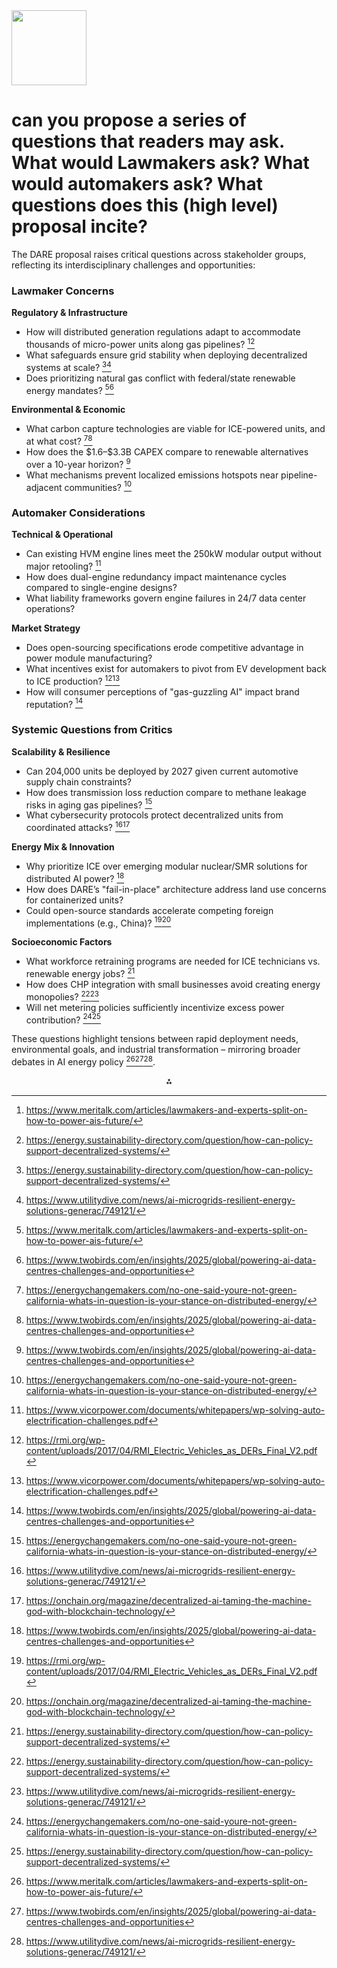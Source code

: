 <img src="https://r2cdn.perplexity.ai/pplx-full-logo-primary-dark%402x.png" class="logo" width="120"/>

# can you propose a series of questions that readers may ask. What would Lawmakers ask? What would automakers ask? What questions does this (high level) proposal incite?

The DARE proposal raises critical questions across stakeholder groups, reflecting its interdisciplinary challenges and opportunities:

### Lawmaker Concerns

**Regulatory \& Infrastructure**

- How will distributed generation regulations adapt to accommodate thousands of micro-power units along gas pipelines? [^2][^3]
- What safeguards ensure grid stability when deploying decentralized systems at scale? [^3][^7]
- Does prioritizing natural gas conflict with federal/state renewable energy mandates? [^2][^5]

**Environmental \& Economic**

- What carbon capture technologies are viable for ICE-powered units, and at what cost? [^1][^5]
- How does the \$1.6–\$3.3B CAPEX compare to renewable alternatives over a 10-year horizon? [^5]
- What mechanisms prevent localized emissions hotspots near pipeline-adjacent communities? [^1]


### Automaker Considerations

**Technical \& Operational**

- Can existing HVM engine lines meet the 250kW modular output without major retooling? [^6]
- How does dual-engine redundancy impact maintenance cycles compared to single-engine designs?
- What liability frameworks govern engine failures in 24/7 data center operations?

**Market Strategy**

- Does open-sourcing specifications erode competitive advantage in power module manufacturing?
- What incentives exist for automakers to pivot from EV development back to ICE production? [^4][^6]
- How will consumer perceptions of "gas-guzzling AI" impact brand reputation? [^5]


### Systemic Questions from Critics

**Scalability \& Resilience**

- Can 204,000 units be deployed by 2027 given current automotive supply chain constraints?
- How does transmission loss reduction compare to methane leakage risks in aging gas pipelines? [^1]
- What cybersecurity protocols protect decentralized units from coordinated attacks? [^7][^8]

**Energy Mix \& Innovation**

- Why prioritize ICE over emerging modular nuclear/SMR solutions for distributed AI power? [^5]
- How does DARE’s "fail-in-place" architecture address land use concerns for containerized units?
- Could open-source standards accelerate competing foreign implementations (e.g., China)? [^4][^8]

**Socioeconomic Factors**

- What workforce retraining programs are needed for ICE technicians vs. renewable energy jobs? [^3]
- How does CHP integration with small businesses avoid creating energy monopolies? [^3][^7]
- Will net metering policies sufficiently incentivize excess power contribution? [^1][^3]

These questions highlight tensions between rapid deployment needs, environmental goals, and industrial transformation – mirroring broader debates in AI energy policy [^2][^5][^7].

<div style="text-align: center">⁂</div>

[^1]: https://energychangemakers.com/no-one-said-youre-not-green-california-whats-in-question-is-your-stance-on-distributed-energy/

[^2]: https://www.meritalk.com/articles/lawmakers-and-experts-split-on-how-to-power-ais-future/

[^3]: https://energy.sustainability-directory.com/question/how-can-policy-support-decentralized-systems/

[^4]: https://rmi.org/wp-content/uploads/2017/04/RMI_Electric_Vehicles_as_DERs_Final_V2.pdf

[^5]: https://www.twobirds.com/en/insights/2025/global/powering-ai-data-centres-challenges-and-opportunities

[^6]: https://www.vicorpower.com/documents/whitepapers/wp-solving-auto-electrification-challenges.pdf

[^7]: https://www.utilitydive.com/news/ai-microgrids-resilient-energy-solutions-generac/749121/

[^8]: https://onchain.org/magazine/decentralized-ai-taming-the-machine-god-with-blockchain-technology/

[^9]: https://www.parkplacetechnologies.com/blog/modular-data-centers/

[^10]: https://energychangemakers.com/grid-interconnection-der-payment-unfair/

[^11]: https://andrewzwicker.com/nj-lawmakers-advance-legislation-requiring-new-ai-data-centers-to-use-clean-energy/

[^12]: https://www.latitudemedia.com/news/weavegrid-aims-to-be-the-middleman-between-automakers-and-utilities/

[^13]: https://energy.sustainability-directory.com/question/how-can-ai-enhance-grid-resiliency/

[^14]: https://www.flock.io/blog/a-critical-systematic-understanding-the-decentralized-ai-paradigm

[^15]: https://www.eenews.net/articles/state-lawmakers-grapple-with-energy-demand-for-data-centers/

[^16]: https://www.smartindustry.com/examples-of-transformation/industry-perspectives/article/55042895/distributed-energy-strategies-and-how-manufacturers-can-operate-as-their-own-mini-utilities

[^17]: https://www.morganlewis.com/pubs/2024/08/the-intersection-of-energy-and-artificial-intelligence-key-issues-and-future-challenges

[^18]: https://www.epa.gov/energy/distributed-generation-electricity-and-its-environmental-impacts

[^19]: https://www.electric.coop/lawmakers-co-op-leaders-warn-that-electricity-demand-could-outpace-supply

[^20]: https://www.energycentral.com/customer-engagement-experience/post/news-sc-newly-enacted-act-may-raise-your-utility-costs-crx4rqW2L30uFNM

[^21]: https://trellis.net/article/your-fleet-ready-vehicle-grid-ask-these-5-questions-first/

[^22]: https://www.thecleannetwork.org/frontend/assets/resources/file/1696400351.pdf

[^23]: https://www.iowarec.org/media/cms/DG_FAQ_March2015_A30538A905840.pdf

[^24]: https://www.stryten.com/6-questions-with-dragonfly-and-stryten-experts-the-future-of-energy-resilience/

[^25]: https://www.rand.org/pubs/articles/2025/ai-and-the-future-of-the-us-electric-grid.html

[^26]: https://www.caiso.com/about/news/energy-matters-blog/artificial-intelligence-exploring-its-use-in-grid-modernization

[^27]: https://www.nrc.gov/docs/ML0932/ML093290290.pdf

[^28]: https://www.reddit.com/r/electricvehicles/comments/sbgqzh/what_makes_modular_battery_design_difficult_for/

[^29]: https://www.dupont.com/electronics-industrial/the-biggest-threat-to-electric-vehicles-and-the-materials-solution.html

[^30]: https://www.ojp.gov/pdffiles1/Digitization/114801NCJRS.pdf

